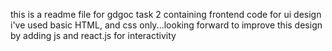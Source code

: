 this is a readme file for gdgoc task 2 
containing frontend code for ui design 
i've used basic HTML, and css only...looking forward to 
improve this design by adding js and react.js for interactivity
